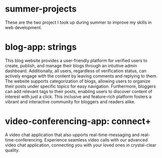 # summer-projects
These are the two project I took up during summer to improve my skills in web development.

# blog-app: strings
This blog website provides a user-friendly platform for verified users to create, publish, and manage their blogs through an intuitive admin dashboard. 
Additionally, all users, regardless of verification status, can actively engage with the content by leaving comments and replying to them.
The website supports categorization of blogs, allowing users to organize their posts under specific topics for easy navigation. 
Furthermore, bloggers can add relevant tags to their posts, enabling users to discover content of interest with just a click. 
This inclusive and feature-rich platform fosters a vibrant and interactive community for bloggers and readers alike.

# video-conferencing-app: connect+
A video chat application that also upports real-time-messaging and real-time-conferencing. 
Experience seamless video calls with our advanced video chat application, connecting you with your loved ones in crystal-clear quality.
